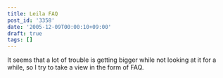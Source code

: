 ```yaml
---
title: Leila FAQ
post_id: '3358'
date: '2005-12-09T00:00:10+09:00'
draft: true
tags: []
---
```


It seems that a lot of trouble is getting bigger while not looking at it for a while, so I try to take a view in the form of FAQ.
